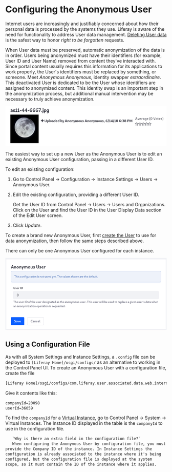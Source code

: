 # Configuring the Anonymous User

Internet users are increasingly and justifiably concerned about how their personal data is processed by the systems they use. Liferay is aware of the need for functionality to address User data management. [Deleting User data](./sanitizing-user-data.md#the-personal-data-erasure-screen) is the safest way to honor _right to be forgotten_ requests.

When User data must be preserved, automatic anonymization of the data is in order. Users being anonymized must have their identifiers (for example, User ID and User Name) removed from content they've interacted with. Since portal content usually requires this information for its applications to work properly, the User's identifiers must be replaced by something, or someone. Meet *Anonymous Anonymous*, identity swapper *extraordinaire*. This deactivated User is dedicated to be the User whose identifiers are assigned to anonymized content. This identity swap is an important step in the anonymization process, but additional manual intervention may be necessary to truly achieve anonymization.

![Anonymized content is presented with the User Anonymous Anonymous's identifying information.](./configuring-the-anonymous-user/images/01.png)

The easiest way to set up a new User as the Anonymous User is to edit an existing Anonymous User configuration, passing in a different User ID. 

To edit an existing configuration:

1. Go to Control Panel &rarr; Configuration &rarr; Instance Settings &rarr; Users &rarr; Anonymous User.

1. Edit the existing configuration, providing a different User ID.

   Get the User ID from Control Panel &rarr; Users &rarr; Users and Organizations. Click on the User and find the User ID in the User Display Data section of the Edit User screen.

1.  Click *Update*.

To create a brand new Anonymous User, first [create the User](../users/adding-and-managing-users.md) to use for data anonymization, then follow the same steps described above.

There can only be one Anonymous User configured for each instance.

![Assign your own Anonymous User from Instance Settings in the Control Panel.](./configuring-the-anonymous-user/images/02.png)

## Using a Configuration File

As with all System Settings and Instance Settings, a `.config` file can be deployed to `[Liferay Home]/osgi/configs/` as an alternative to working in the Control Panel UI. To create an Anonymous User with a configuration file, create the file

```bash
[Liferay Home]/osgi/configs/com.liferay.user.associated.data.web.internal.configuration.AnonymousUserConfiguration.config
```

Give it contents like this:

```properties
companyId=20098
userId=36059
```

To find the `companyId` for a [Virtual Instance](../../system-administration/virtual_instances.rst), go to Control Panel &rarr; System &rarr; Virtual Instances. The Instance ID displayed in the table is the `companyId` to use in the configuration file.

```important::
   `Why is there an extra field in the configuration file?`
   When configuring the Anonymous User by configuration file, you must provide the Company ID of the instance. In Instance Settings the configuration is already associated to the instance where it's being configured, but the configuration file is deployed at the system scope, so it must contain the ID of the instance where it applies.
```
